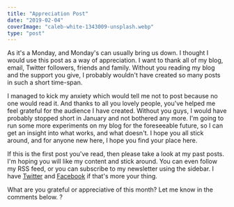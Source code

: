 ```yaml
---
title: "Appreciation Post"
date: "2019-02-04"
coverImage: "caleb-white-1343009-unsplash.webp"
type: "post"
---
```


As it's a Monday, and Monday's can usually bring us down. I thought I would use this post as a way of appreciation. I want to thank all of my blog, email, Twitter followers, friends and family. Without you reading my blog and the support you give, I probably wouldn't have created so many posts in such a short time-span.

I managed to kick my anxiety which would tell me not to post because no one would read it. And thanks to all you lovely people, you've helped me feel grateful for the audience I have created. Without you guys, I would have probably stopped short in January and not bothered any more. I'm going to run some more experiments on my blog for the foreseeable future, so I can get an insight into what works, and what doesn't. I hope you all stick around, and for anyone new here, I hope you find your place here.

If this is the first post you've read, then please take a look at my past posts. I'm hoping you will like my content and stick around. You can even follow my RSS feed, or you can subscribe to my newsletter using the sidebar. I have [Twitter](https://twitter.com/mike_d_brooks) and [Facebook](https://www.facebook.com/MBrooksDeveloper/) if that's more your thing.

What are you grateful or appreciative of this month? Let me know in the comments below. ?
